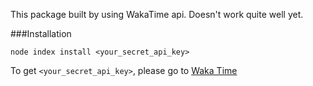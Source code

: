 This package built by using WakaTime api. Doesn't work quite well yet.

###Installation
```
node index install <your_secret_api_key>
```
To get `<your_secret_api_key>`, please go to [Waka Time](https://wakatime.com/settings/account)